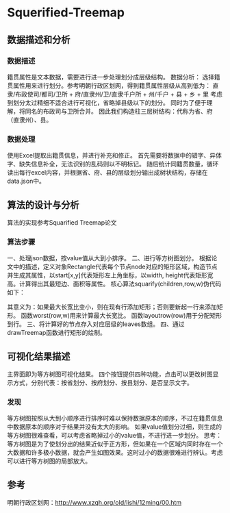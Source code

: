 ﻿# Squerified-Treemap

## 数据描述和分析
### 数据描述
籍贯属性是文本数据，需要进行进一步处理划分成层级结构。
数据分析：
选择籍贯属性用来进行划分。参考明朝行政区划网，得到籍贯属性层级从高到低为：
直隶/布政使司/都司/卫所 + 府/直隶州/卫/直隶千户所 + 州/千户 + 县 + 乡 + 里
考虑到划分太过精细不适合进行可视化，省略掉县级以下的划分。
同时为了便于理解，将同名的布政司与卫所合并。
因此我们构造柱三层树结构：代称为省、府（直隶州）、县。

### 数据处理
使用Excel提取出籍贯信息，并进行补充和修正。
首先需要将数据中的错字、异体字、缺失信息补全，无法识别的乱码则以不明标记。
随后统计同籍贯数量，循环读出每行excel内容，并根据省、府、县的层级划分输出成树状结构，存储在data.json中。

## 算法的设计与分析
算法的实现参考Squarified Treemap论文
### 算法步骤
一、处理json数据，按value值从大到小排序。
二、进行等方树图划分。
根据论文中的描述，定义对象Rectangle代表每个节点node对应的矩形区域，构造节点并生成其属性，以start[x,y]代表矩形左上角坐标，以width, height代表矩形宽高。计算得出其最短边、面积等属性。
核心算法squarify(children,row,w)伪代码如下：

其意义为：如果最大长宽比变小，则在现有行添加矩形；否则要新起一行来添加矩形。
函数worst(row,w)用来计算最大长宽比。
函数layoutrow(row)用于分配矩形到行。
三、将计算好的节点存入对应层级的leaves数组。
四、通过drawTreemap函数进行矩形的绘制。

## 可视化结果描述
主界面即为等方树图可视化结果。
四个按钮提供四种功能，点击可以更改树图显示方式，分别代表：按省划分、按府划分、按县划分、是否显示文字。

### 发现
等方树图按照从大到小顺序进行排序时难以保持数据原本的顺序，不过在籍贯信息中数据原本的顺序对于结果并没有太大的影响。
如果value值划分过细，则生成的等方树图很难查看，可以考虑省略掉过小的value值，不进行进一步划分。
思考：等方树图是为了使划分出的结果近似于正方形，但如果在一个区域内同时存在一个大数据和许多极小数据，就会产生如图效果。这时过小的数据很难进行辨认。考虑可以进行等方树图的局部放大。

## 参考
明朝行政区划网：http://www.xzqh.org/old/lishi/12ming/00.htm

